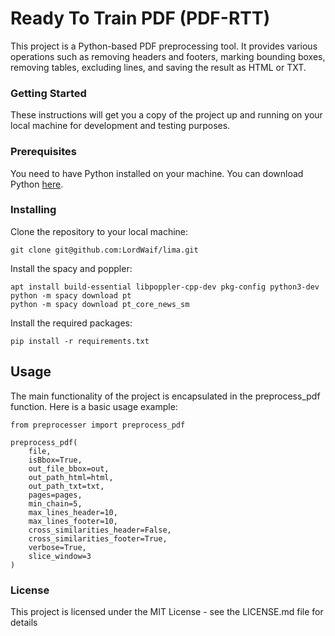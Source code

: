 # Ready To Train PDF (PDF-RTT)
This project is a Python-based PDF preprocessing tool. It provides various operations such as removing headers and footers, marking bounding boxes, removing tables, excluding lines, and saving the result as HTML or TXT.

### Getting Started
These instructions will get you a copy of the project up and running on your local machine for development and testing purposes.

### Prerequisites
You need to have Python installed on your machine. You can download Python [here](https://www.python.org/downloads/).

### Installing
Clone the repository to your local machine:
```
git clone git@github.com:LordWaif/lima.git
```
Install the spacy and poppler:
```
apt install build-essential libpoppler-cpp-dev pkg-config python3-dev
python -m spacy download pt
python -m spacy download pt_core_news_sm
```
Install the required packages:
```
pip install -r requirements.txt
```
## Usage
The main functionality of the project is encapsulated in the preprocess_pdf function. Here is a basic usage example:
```
from preprocesser import preprocess_pdf

preprocess_pdf(
    file,
    isBbox=True,  
    out_file_bbox=out, 
    out_path_html=html, 
    out_path_txt=txt, 
    pages=pages, 
    min_chain=5, 
    max_lines_header=10, 
    max_lines_footer=10, 
    cross_similarities_header=False, 
    cross_similarities_footer=True, 
    verbose=True, 
    slice_window=3
)
```
### License
This project is licensed under the MIT License - see the LICENSE.md file for details
